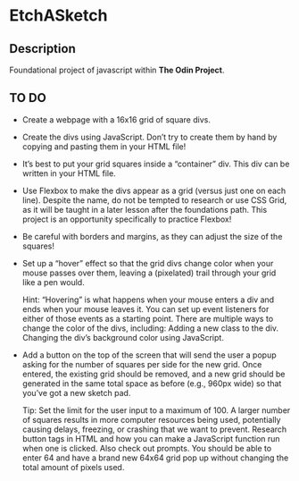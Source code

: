 # EtchASketch

## Description

Foundational project of javascript within **The Odin Project**.

## TO DO
- Create a webpage with a 16x16 grid of square divs.

- Create the divs using JavaScript. Don’t try to create them by hand by copying and pasting them in your HTML file!
- It’s best to put your grid squares inside a “container” div. This div can be written in your HTML file.
- Use Flexbox to make the divs appear as a grid (versus just one on each line). Despite the name, do not be tempted to research or use CSS Grid, as it will be taught in a later lesson after the foundations path. This project is an opportunity specifically to practice Flexbox!
- Be careful with borders and margins, as they can adjust the size of the squares!

- Set up a “hover” effect so that the grid divs change color when your mouse passes over them, leaving a (pixelated) trail through your grid like a pen would.

    Hint: “Hovering” is what happens when your mouse enters a div and ends when your mouse leaves it. You can set up event listeners for either of those events as a starting point.
    There are multiple ways to change the color of the divs, including:
        Adding a new class to the div.
        Changing the div’s background color using JavaScript.

- Add a button on the top of the screen that will send the user a popup asking for the number of squares per side for the new grid. Once entered, the existing grid should be removed, and a new grid should be generated in the same total space as before (e.g., 960px wide) so that you’ve got a new sketch pad.

    Tip: Set the limit for the user input to a maximum of 100. A larger number of squares results in more computer resources being used, potentially causing delays, freezing, or crashing that we want to prevent.
    Research button tags in HTML and how you can make a JavaScript function run when one is clicked.
    Also check out prompts.
    You should be able to enter 64 and have a brand new 64x64 grid pop up without changing the total amount of pixels used.

